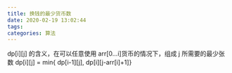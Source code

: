 ```yaml
---
title: 换钱的最少货币数
date: 2020-02-19 13:02:44
tags:
categories: 算法
---
```


dp[i][j] 的含义，在可以任意使用 arr[0…i]货币的情况下，组成 j 所需要的最少张数
dp[i][j] = min{ dp[i-1][j], dp[i][j-arr[i]+1]}

<!-- more -->

